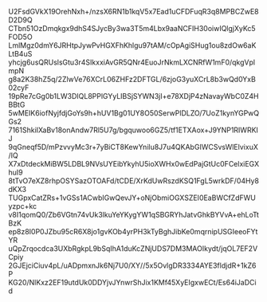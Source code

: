 U2FsdGVkX19OrehNxh+/nzsX6RN1b1kqV5x7Ead1uCFDFuqR3q8MPBCZwE8D2D9Q
CTbn51OzDmqkgx9dhS4SJycBy3wa3T5m4Lbx9aaNCFIH30oiwIQlgjXyKc5FOD5O
LmlMgz0dmY6JRHtpJywPvHGXFhKhlgu97tAM/cOpAgiSHug1ou8zdOw6aKLtB4uS
yhcjg6usQRUslsGtu3r4SIkxxiAvGR5QNr4EuoJrNkmLXCNRfW1mF0/qkgVplmpN
g8a2K38hZ5q/2ZlwVe76XCrL06ZHFz2DFTGL/6zjoG3yuXCrL8b3wQd0YxB02cyF
19pRe7cGg0b1LW3DIQL8PPlGYyLIBSjSYWN3jI+e78XDjP4zNavayWbC0Z4HBBtG
5wMEIK6iofNyjfdjGoYs9h+hUV1Bg01UY8O50SerwPlDLZO/7UoZ1kynYGPwQGs2
7161ShkiIXaBv18onAndw7Rl5U7g/bgquwoo6GZ5/tf1ETXAox+J9YNP1RIWRKIJ
9qGneqf5D/mPzvvyMc3r+7yBiCT8KewYnilu8J7u4QKAbGIWCSvsWlElvixuX/IQ
X7xDtdeckMiBW5LDBL9NVsUYEibYkyhU5ioXWHx0wEdPajGtUc0FCelxiEGXhuI9
8tTvO7eXZ8rhpOSYSazOTOAFd/tCDE/XrKdUwRszdKSQ1FgL5wrkDF/04Hy8dKX3
TUGpxCatZRs+1vGSs1ACwbIGwQevJY+oNjObmiOGXSZEI0EaBWCfZdFWUyzpc+kc
v8I1qomQ0/Zb6VGtn74vUk3lkuYeYKygYW1qSBGRYhJatvGhkBYVvA+ehLoTtBzK
ep8z8I0P0JZbu95cR6X8jo1gvKOb4yrPH3kTyBghJibKe0mqrnipUSGIeeoFYtYR
uQpZrqocdca3UXbRgkpL9bSqIhA1duKcZNjUDS7DM3MAOIkydt/jqOL7EF2VCpiy
2GJEjciCiuv4pL/uADpmxnJk6Nj7U0/XY//5x5OvlgDR3334AYE3fldjdR+1kZ6P
KG20/NlKxz2EF19utdUk0DDYjvJYnwrShJix1KMf45XyEIgxwECt/Es64iJaDCid

